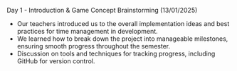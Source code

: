 Day 1 - Introduction & Game Concept Brainstorming (13/01/2025)
- Our teachers introduced us to the overall implementation ideas and best practices for time management in development.
- We learned how to break down the project into manageable milestones, ensuring smooth progress throughout the semester.
- Discussion on tools and techniques for tracking progress, including GitHub for version control.

